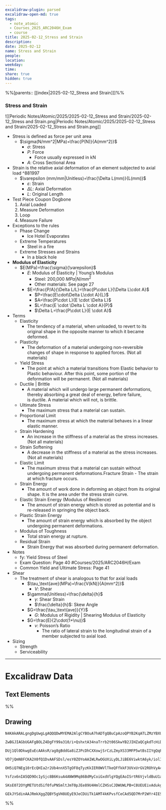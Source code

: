 ```yaml
---
excalidraw-plugin: parsed
excalidraw-open-md: true
tags:
  - note_atomic
  - Courses_2025_ARC2046H_Exam
  - course
title: 2025-02-12_Stress and Strain
description: 
date: 2025-02-12
name: Stress and Strain
people: 
location: 
weekday: 
time: 
share: true
hidden: true
---
```

%%[parents:: [[index|2025-02-12_Stress and Strain]]]%%
### Stress and Strain

![[Periodic Notes/Atomic/2025/2025-02-12_Stress and Strain/2025-02-12_Stress and Strain.png|Periodic Notes/Atomic/2025/2025-02-12_Stress and Strain/2025-02-12_Stress and Strain.png]]

- Stress is defined as force per unit area
	- $\sigma(N/mm^2|MPa)=\frac{P(N)}{A(mm^2)}$
		- $\sigma$: Stress
		- $P$: Force
			- Force usually expressed in kN
		- $A$: Cross Sectional Area
- Strain is the relative axial deformation of an element subjected to axial load ^881997
	- $\varepsilon (mm/mm|Unitless)=\frac{\Delta L(mm)}{L(mm)}$
		- $\varepsilon$: Strain
		- $\Delta L$: Axial Deformation
		- $L$: Original Length
- Test Piece Coupon Dogbone
	1. Axial Loaded
	2. Measure Deformation
	3. Loop
	4. Measure Failure
- Exceptions to the rules
	- Phase Change
		- Ice Hotel Evaporates
	- Extreme Temperatures
		- Steel in a fire
	- Extreme Stresses and Strains
		- In a black hole
- **Modulus of Elasticity**
	- $E(MPa)=\frac{\sigma}{\varepsilon}$
		- $E$: Modulus of Elasticity | Young’s Modulus
			- Steel: 200,000 $MPa|N/mm^2$
			- Other materials: See page 27
		- $E=\frac{P/A}{\Delta L/L}=\frac{P\cdot L}{\Delta L\cdot A}$
			- $P=\frac{E\cdot\Delta L\cdot A}{L}$
			- $A=\frac{P\cdot L}{E \cdot \Delta L}$
			- $L=\frac{E \cdot \Delta L \cdot A}{P}$
			- $\Delta L=\frac{P\cdot L}{E \cdot A}$
- Terms
	- Elasticity
		- The tendency of a material, when unloaded, to revert to its original shape in the opposite manner to which it became deformed.
	- Plasticity
		- The deformation of a material undergoing non-reversible changes of shape in response to applied forces. (Not all materials)
	- Yield Stress
		- The point at which a material transitions from Elastic behavior to Plastic behaviour. After this point, some portion of the deformation will be permanent. (Not all materials)
	- Ductile | Brittle
		- A material which will undergo large permanent deformations, thereby absorbing a great deal of energy, before failure, is ductile. A material which will not, is brittle.
	- Ultimate Stress
		- The maximum stress that a material can sustain.
	- Proportional Limit
		- The maximum stress at which the material behaves in a linear elastic manner.
	- Strain Hardening
		- An increase in the stiffness of a material as the stress increases. (Not all materials)
	- Strain Softening
		- A decrease in the stiffness of a material as the stress increases. (Not all materials)
	- Elastic Limit
		- The maximum stress that a material can sustain without undergoing permanent deformations.Fracture Strain - The strain at which fracture occurs.
	- Strain Energy
		- The amount of work done in deforming an object from its original shape. It is the area under the stress strain curve.
	- Elastic Strain Energy (Modulus of Resilience)
		- The amount of strain energy which is stored as potential and is re-released in springing the object back.
	- Plastic Strain Energy
		- The amount of strain energy which is absorbed by the object undergoing permanent deformations.
	- Modulus of Toughness
		- Total strain energy at rupture.
	- Residual Strain
		- Strain Energy that was absorbed during permanent deformation.
- Notes
	- fy: Yield Stress of Steel
	- Exam Question: Page 40  #Courses/2025/ARC2046H/Exam
	- Common Yield and Ultimate Stress: Page 41
- Shear
	- The treatment of shear is analogous to that for axial loads
		- $\tau_\text{ave}(MPa)=\frac{V(kN)}{A(mm^2)}$
			- $V$: Shear
		- $\gamma(Unitless)=\frac{\delta}{h}$
			- $\gamma$: Shear Strain
			- $\frac{\delta}{h}$: Skew Angle
		- $G=\frac{\tau_\text{ave}}{Y}$
			- $G$: Modulus of Rigidity | Shearing Modulus of Elasticity
		- $G=\frac{E}{2\cdot(1+\nu)}$
			- $\nu$: Poisson’s Ratio
				- The ratio of lateral strain to the longitudinal strain of a member subjected to axial load.
- Sizing
	- Strength
	- Serviceability

---

# Excalidraw Data

## Text Elements
%%
## Drawing
```compressed-json
N4KAkARALgngDgUwgLgAQQQDwMYEMA2AlgCYBOuA7hADTgQBuCpAzoQPYB2KqATLZMzYBXUtiRoIACyhQ4zZAHoFAc0JRJQgEYA6bGwC2CgF7N6hbEcK4OCtptbErHALRY8RMpWdx8Q1TdIEfARcZgRmBShcZQUebQA2bQAOGjoghH0EDihmbgBtcDBQMBKIEm4IAHlneIBFSoBHAGsGgGEAVQaAKwARdopNAGZamDYYVJLIWEQK3FJSNip+Usxu

ZwBGJIAGbUGAFgBOLZ4DgFY99a310/i+QshxtA34naTrrb2t06SkwYB2JIHZaQCgkdTcHiDQYJA57H6nHinQZHW6nYFSBCEZTSbgHRJ/eJ7HhJHik+I3RHo6zKYLcLbo5hQBZNBCtNj4NikCoAYnWCD5fImpU0uGwTWUCyEHGIbI5XIkTOszDgcyyUCFkAAZoR8PgAMqwWkSQQeDUQRnMhAAdTBkghDKZbBZBpgRvQJvK6Ml2I44VyaHp9wgbBV2

DUj1Ql0DkwgEuEcAAksR/ag8gBddGa8iZJPcDhCXXowjSrCzLZmyXS33MFP5wtBsIIYgQqF7eLrSHrdGMFjsLhoE7dpisTgAOU4Ym4f2Rg1Jg3WQKDhGYPXSUCb3CZQgQ6M0wmlAFFgplsrWC/h0UI4MRcOvm2h1tO24N4Qdrnt0UQOE08+fP2wxQ3NBNQIMJ0TgNhixyfJ7jAApJhKaMEK2WCM1g+CEMhaF4lheFEWRLZUWBEo8W0AkiRJMkKVO

VD7jQmN8FCKA2X0fQ1DvAAFSDsl/esY0ZOYoAAIWLRwOGUXiLyDLJiBE6ViwktA6yk/iolIKAAEF5kWSQQnvVBlPRGStIWChdNwfSIDmUyzSCPcKCA1AQPwMJCgAX2WYpSnKCQDySABpehSEGABxAAtJIABUwogzUtmwABNVp6AS/yzWmcR0ECbAonE2l0VWJ4eC+bQjlhc59lOP4tnnO4YwjZxZwOGF2z+NseGuEkavRUFiHBNBBiubQeD2ac/n

OH5iQ7NEg10rEcQHIa2r2Ub4nnX5TgOF8qTyzKkIER0WVlTkeQFfkkF3UVxUrGV2ROhVyA4ZVVR4zMdX1Q1MvNdlPQbQ7rVte0/stF03W+00vWEH0/TpdEQ1FcNuCjdE4yvJMU3TTNswQXMlL/JcS0K9BcHWCt92Iaszz40pG309ZrjxS5ARmmMexHfteCSIdezHCdMuKl5TmOGquyXFc10crcdyDPcpWII8MjVKmVNKK8bzvJGnzWn4kj2QY1s/

Ysfzx6nIA5QD9Oc1ySjc8B6KsuA4ANW9Mq86BdMyCoiGxdVlgYQgEAoISrtR6VjvldBuU1aOY6FCBsBEQJsgTdd9ANS1w9O87BT9hP5jVFOMmDsVQ9uuUKkVJ6VST33CnjxOC9TgAxd7Qa+j1m1zhvk9T9OnQBvq7QHLv857jI++dT6Kg7uO85rwv9AAJShyRKdhuu58bjJKlDRGHy2JD69HqAF6bzgoCb3A2PwCMuY37uT+b8+9UIIx+cPzex/0

SKsE072OYgMETUtdSif0fuPNSmltJmT0pJEe89U4HmlCZHSsCJDWUWLPB+C8UEUEivAdukg5hwDjswbACxdQAA1uCEiSNoQi1V1jxBeNcIidcyEUPwAlGhj5kja0GjcQkhE6qQCMGwAw3AvKQHoAQbcSN3LwK3kvcma9jRENICQv2EoSAvzfhCQ+2jiAGgQCQtALNICGIALJsGIAgJBuBNDBEtqBaWpRDGZzQFIiAQl2SWVIMoEUAAKDqfxqC8Ef

GEkJYSdinAAJRmkXggZQBY5gVH8UEyE9JeCDUiTk1AMT4kKPvsfCeCAd5QD7MrP2WYr4IESSWUgClJHSQ4A4pxm5SDbnRNgIgpjUBS3RK0z2aABlBmEFAL8mUpZFNKHYLoCAcrMD1K0uA1jbH2McY5K2rjICigqYwSK4j8DNJjBlae6Qcp9jNAnRkBh8EzBNirM2AEWTOJcjss2TENKXIOUcyS7lwAeToNqYIKZgC2zckAA=
```
%%